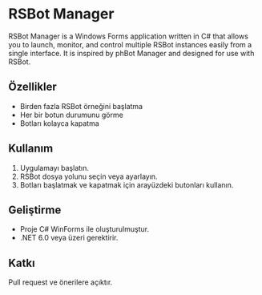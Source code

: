 # RSBot Manager

RSBot Manager is a Windows Forms application written in C# that allows you to launch, monitor, and control multiple RSBot instances easily from a single interface. It is inspired by phBot Manager and designed for use with RSBot.

## Özellikler
- Birden fazla RSBot örneğini başlatma
- Her bir botun durumunu görme
- Botları kolayca kapatma

## Kullanım
1. Uygulamayı başlatın.
2. RSBot dosya yolunu seçin veya ayarlayın.
3. Botları başlatmak ve kapatmak için arayüzdeki butonları kullanın.

## Geliştirme
- Proje C# WinForms ile oluşturulmuştur.
- .NET 6.0 veya üzeri gerektirir.

## Katkı
Pull request ve önerilere açıktır.
